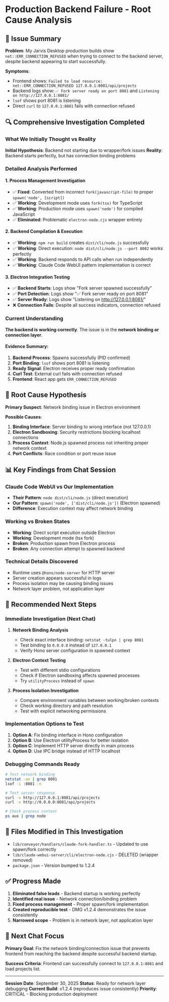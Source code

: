 # Production Backend Failure - Root Cause Analysis

## 🎯 Issue Summary

**Problem**: My Jarvis Desktop production builds show `net::ERR_CONNECTION_REFUSED` when trying to connect to the backend server, despite backend appearing to start successfully.

**Symptoms**:
- Frontend shows: `Failed to load resource: net::ERR_CONNECTION_REFUSED 127.0.0.1:8081/api/projects`
- Backend logs show: `✅ Fork server ready on port 8081` and `Listening on http://127.0.0.1:8081/`
- `lsof` shows port 8081 is listening
- Direct `curl` to `127.0.0.1:8081` fails with connection refused

## 🔍 Comprehensive Investigation Completed

### What We Initially Thought vs Reality

**Initial Hypothesis**: Backend not starting due to wrapper/fork issues
**Reality**: Backend starts perfectly, but has connection binding problems

### Detailed Analysis Performed

#### 1. **Process Management Investigation**
- ✅ **Fixed**: Converted from incorrect `fork(javascript-file)` to proper `spawn('node', [script])`
- ✅ **Working**: Development mode uses `fork(tsx)` for TypeScript
- ✅ **Working**: Production mode uses `spawn('node')` for compiled JavaScript
- ✅ **Eliminated**: Problematic `electron-node.cjs` wrapper entirely

#### 2. **Backend Compilation & Execution**
- ✅ **Working**: `npm run build` creates `dist/cli/node.js` successfully
- ✅ **Working**: Direct execution: `node dist/cli/node.js --port 8082` works perfectly
- ✅ **Working**: Backend responds to API calls when run independently
- ✅ **Working**: Claude Code WebUI pattern implementation is correct

#### 3. **Electron Integration Testing**
- ✅ **Backend Starts**: Logs show "Fork server spawned successfully"
- ✅ **Port Detection**: Logs show "✅ Fork server ready on port 8081"
- ✅ **Server Ready**: Logs show "Listening on http://127.0.0.1:8081/"
- ❌ **Connection Fails**: Despite all success indicators, connection refused

### Current Understanding

**The backend is working correctly**. The issue is in the **network binding or connection layer**.

#### Evidence Summary:
1. **Backend Process**: Spawns successfully (PID confirmed)
2. **Port Binding**: `lsof` shows port 8081 is listening
3. **Ready Signal**: Electron receives proper ready confirmation
4. **Curl Test**: External curl fails with connection refused
5. **Frontend**: React app gets `ERR_CONNECTION_REFUSED`

## 🚨 Root Cause Hypothesis

**Primary Suspect**: Network binding issue in Electron environment

**Possible Causes**:
1. **Binding Interface**: Server binding to wrong interface (not 127.0.0.1)
2. **Electron Sandboxing**: Security restrictions blocking localhost connections
3. **Process Context**: Node.js spawned process not inheriting proper network context
4. **Port Conflicts**: Race condition or port reuse issue

## 📊 Key Findings from Chat Session

### Claude Code WebUI vs Our Implementation
- **Their Pattern**: `node dist/cli/node.js` (direct execution)
- **Our Pattern**: `spawn('node', ['dist/cli/node.js'])` (Electron spawned)
- **Difference**: Execution context may affect network binding

### Working vs Broken States
- **Working**: Direct script execution outside Electron
- **Working**: Development mode (tsx fork)
- **Broken**: Production spawn from Electron process
- **Broken**: Any connection attempt to spawned backend

### Technical Details Discovered
- Runtime uses `@hono/node-server` for HTTP server
- Server creation appears successful in logs
- Process isolation may be causing binding issues
- Network layer problem, not application layer

## 🔧 Recommended Next Steps

### Immediate Investigation (Next Chat)
1. **Network Binding Analysis**
   - Check exact interface binding: `netstat -tulpn | grep 8081`
   - Test binding to `0.0.0.0` instead of `127.0.0.1`
   - Verify Hono server configuration in spawned context

2. **Electron Context Testing**
   - Test with different stdio configurations
   - Check if Electron sandboxing affects spawned processes
   - Try `utilityProcess` instead of `spawn`

3. **Process Isolation Investigation**
   - Compare environment variables between working/broken contexts
   - Check working directory and path resolution
   - Test with explicit networking permissions

### Implementation Options to Test
1. **Option A**: Fix binding interface in Hono configuration
2. **Option B**: Use Electron utilityProcess for better isolation
3. **Option C**: Implement HTTP server directly in main process
4. **Option D**: Use IPC bridge instead of HTTP localhost

### Debugging Commands Ready
```bash
# Test network binding
netstat -an | grep 8081
lsof -i :8081 -n

# Test server response
curl -v http://127.0.0.1:8081/api/projects
curl -v http://0.0.0.0:8081/api/projects

# Check process context
ps aux | grep node
```

## 📁 Files Modified in This Investigation

- `lib/conveyor/handlers/claude-fork-handler.ts` - Updated to use spawn/fork correctly
- `lib/claude-webui-server/cli/electron-node.cjs` - DELETED (wrapper removed)
- `package.json` - Version bumped to 1.2.4

## ✅ Progress Made

1. **Eliminated false leads** - Backend startup is working perfectly
2. **Identified real issue** - Network connection/binding problem
3. **Fixed process management** - Proper spawn/fork implementation
4. **Created reproducible test** - DMG v1.2.4 demonstrates the issue consistently
5. **Narrowed scope** - Problem is in network layer, not application layer

## 🎯 Next Chat Focus

**Primary Goal**: Fix the network binding/connection issue that prevents frontend from reaching the backend despite successful backend startup.

**Success Criteria**: Frontend can successfully connect to `127.0.0.1:8081` and load projects list.

---

**Session Date**: September 30, 2025
**Status**: Ready for network layer debugging
**Current Build**: v1.2.4 (reproduces issue consistently)
**Priority**: CRITICAL - Blocking production deployment